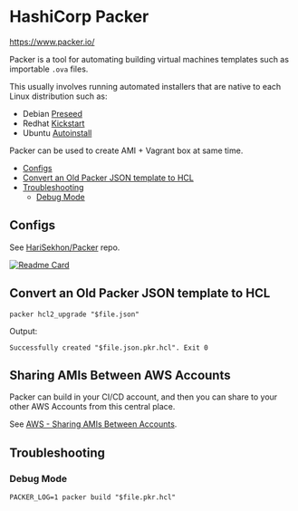 # HashiCorp Packer

<https://www.packer.io/>

Packer is a tool for automating building virtual machines templates such as importable `.ova` files.

This usually involves running automated installers that are native to each Linux distribution such as:

- Debian [Preseed](debian.md#debian-preseeding---automated-installations)
- Redhat [Kickstart](redhat.md#kickstart---automated-installations)
- Ubuntu [Autoinstall](ubuntu.md#autoinstall---automated-installations)

Packer can be used to create AMI + Vagrant box at same time.

<!-- INDEX_START -->

- [Configs](#configs)
- [Convert an Old Packer JSON template to HCL](#convert-an-old-packer-json-template-to-hcl)
- [Troubleshooting](#troubleshooting)
  - [Debug Mode](#debug-mode)

<!-- INDEX_END -->

## Configs

See [HariSekhon/Packer](https://github.com/HariSekhon/Packer) repo.

[![Readme Card](https://github-readme-stats.vercel.app/api/pin/?username=HariSekhon&repo=Packer&theme=ambient_gradient&description_lines_count=3)](https://github.com/HariSekhon/Packer)

## Convert an Old Packer JSON template to HCL

```shell
packer hcl2_upgrade "$file.json"
```

Output:

```text
Successfully created "$file.json.pkr.hcl". Exit 0
```

## Sharing AMIs Between AWS Accounts

Packer can build in your CI/CD account, and then you can share to your other AWS Accounts from this central place.

See [AWS - Sharing AMIs Between Accounts](aws.md#sharing-amis-between-aws-accounts).

## Troubleshooting

### Debug Mode

```shell
PACKER_LOG=1 packer build "$file.pkr.hcl"
```
